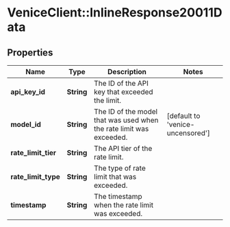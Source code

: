 # VeniceClient::InlineResponse20011Data

## Properties
Name | Type | Description | Notes
------------ | ------------- | ------------- | -------------
**api_key_id** | **String** | The ID of the API key that exceeded the limit. | 
**model_id** | **String** | The ID of the model that was used when the rate limit was exceeded. | [default to &#x27;venice-uncensored&#x27;]
**rate_limit_tier** | **String** | The API tier of the rate limit. | 
**rate_limit_type** | **String** | The type of rate limit that was exceeded. | 
**timestamp** | **String** | The timestamp when the rate limit was exceeded. | 

